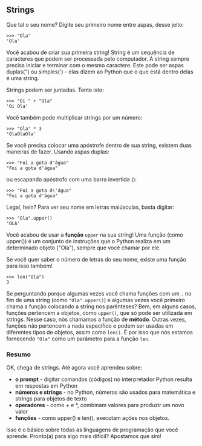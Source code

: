 ## Strings
Que tal o seu nome? Digite seu primeiro nome entre aspas, desse jeito:
```
>>> "Ola"
'Ola'
```
Você acabou de criar sua primeira string! String é um sequência de caracteres que podem ser processada pelo computador. A string sempre precisa iniciar e terminar com o mesmo caractere. Este pode ser aspas duplas(") ou simples(') - elas dizem ao Python que o que está dentro delas é uma string.

Strings podem ser juntadas. Tente isto:
```
>>> "Oi " + "Ola"
'Oi Ola'
```
Você também pode multiplicar strings por um número:
```
>>> "Ola" * 3
'OlaOlaOla'
```

Se você precisa colocar uma apóstrofe dentro de sua string, existem duas maneiras de fazer.
Usando aspas duplas:
```
>>> "Foi a gota d'água"
"Foi a gota d'água"
```

ou escapando apóstrofo com uma barra invertida (\):
```
>>> "Foi a gota d\'água"
"Foi a gota d'água"
```

Legal, hein? Para ver seu nome em letras maiúsculas, basta digitar:
```
>>> "Ola".upper()
'OLA'
```

Você acabou de usar a **função** ``upper`` na sua string! Uma função (como upper()) é um conjunto de instruções que o Python realiza em um determinado objeto ("Ola"), sempre que você chamar por ele.

Se você quer saber o número de letras do seu nome, existe uma função para isso também!
```
>>> len("Ola")
3
```

Se perguntando porque algumas vezes você chama funções com um ``.`` no fim de uma string (como ``"Ola".upper()``) e algumas vezes você primeiro chama a função colocando a string nos parênteses? Bem, em alguns casos, funções pertencem a objetos, como ``upper()``, que só pode ser utilizada em strings. Nesse caso, nós chamamos a função de **método**. Outras vezes, funções não pertencem a nada específico e podem ser usadas em diferentes tipos de objetos, assim como ``len()``. É por isso que nós estamos fornecendo ``"Ola"`` como um parâmetro para a função ``len``.

### Resumo

OK, chega de strings. Até agora você aprendeu sobre:

- **o prompt** - digitar comandos (códigos) no interpretador Python resulta em respostas em Python
- **números e strings** - no Python, números são usados para matemática e strings para objetos de texto
- **operadores** - como + e *, combinam valores para produzir um novo valor
- **funções** - como upper() e len(), executam ações nos objetos.


Isso é o básico sobre todas as linguagens de programação que você aprende. Pronto(a) para algo mais difícil? Apostamos que sim!
